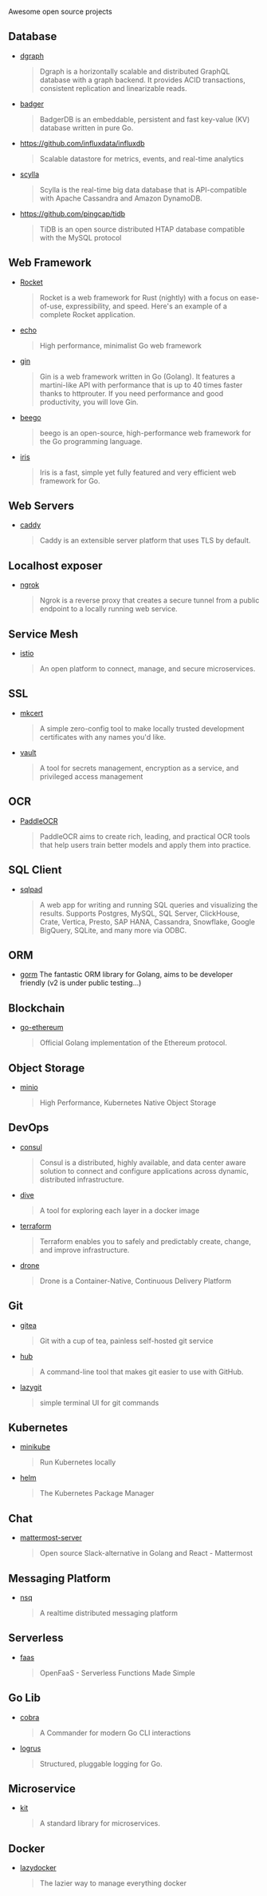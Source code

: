 Awesome open source projects

## Database

* [dgraph](https://github.com/dgraph-io/dgraph)
  > Dgraph is a horizontally scalable and distributed GraphQL database with a graph backend. It provides ACID transactions, consistent replication and linearizable reads.

* [badger](https://github.com/dgraph-io/badger)
  > BadgerDB is an embeddable, persistent and fast key-value (KV) database written in pure Go.

* https://github.com/influxdata/influxdb
  > Scalable datastore for metrics, events, and real-time analytics

* [scylla](https://github.com/scylladb/scylla)
  > Scylla is the real-time big data database that is API-compatible with Apache Cassandra and Amazon DynamoDB.

* https://github.com/pingcap/tidb
  > TiDB is an open source distributed HTAP database compatible with the MySQL protocol

## Web Framework

* [Rocket](https://github.com/SergioBenitez/Rocket)
  > Rocket is a web framework for Rust (nightly) with a focus on ease-of-use, expressibility, and speed. Here's an example of a complete Rocket application.

* [echo](https://github.com/labstack/echo)
  > High performance, minimalist Go web framework

* [gin](https://github.com/gin-gonic/gin)
  > Gin is a web framework written in Go (Golang). It features a martini-like API with performance that is up to 40 times faster thanks to httprouter. If you need performance and good productivity, you will love Gin.

* [beego](https://github.com/astaxie/beego)
  > beego is an open-source, high-performance web framework for the Go programming language.

* [iris](https://github.com/kataras/iris)
  > Iris is a fast, simple yet fully featured and very efficient web framework for Go.

## Web Servers

* [caddy](https://github.com/caddyserver/caddy)
  > Caddy is an extensible server platform that uses TLS by default.

## Localhost exposer

* [ngrok](https://github.com/inconshreveable/ngrok)
  > Ngrok is a reverse proxy that creates a secure tunnel from a public endpoint to a locally running web service.

## Service Mesh

* [istio](https://github.com/istio/istio)
  > An open platform to connect, manage, and secure microservices.

## SSL

* [mkcert](https://github.com/FiloSottile/mkcert)
  > A simple zero-config tool to make locally trusted development certificates with any names you'd like.

* [vault](https://github.com/hashicorp/vault)
  > A tool for secrets management, encryption as a service, and privileged access management

## OCR

* [PaddleOCR](https://github.com/PaddlePaddle/PaddleOCR)
  > PaddleOCR aims to create rich, leading, and practical OCR tools that help users train better models and apply them into practice.

## SQL Client

* [sqlpad](https://github.com/rickbergfalk/sqlpad)
  > A web app for writing and running SQL queries and visualizing the results. Supports Postgres, MySQL, SQL Server, ClickHouse, Crate, Vertica, Presto, SAP HANA, Cassandra, Snowflake, Google BigQuery, SQLite, and many more via ODBC.

## ORM
* [gorm](https://github.com/go-gorm/gorm)
The fantastic ORM library for Golang, aims to be developer friendly (v2 is under public testing...)

## Blockchain

* [go-ethereum](https://github.com/ethereum/go-ethereum)
  > Official Golang implementation of the Ethereum protocol.
  
## Object Storage

* [minio](https://github.com/minio/minio)
  > High Performance, Kubernetes Native Object Storage

## DevOps

* [consul](https://github.com/hashicorp/consul)
  > Consul is a distributed, highly available, and data center aware solution to connect and configure applications across dynamic, distributed infrastructure.

* [dive](https://github.com/wagoodman/dive)
  > A tool for exploring each layer in a docker image

* [terraform](https://github.com/hashicorp/terraform)
  > Terraform enables you to safely and predictably create, change, and improve infrastructure. 

* [drone](https://github.com/drone/drone)
  > Drone is a Container-Native, Continuous Delivery Platform

## Git

* [gitea](https://github.com/go-gitea/gitea)
  > Git with a cup of tea, painless self-hosted git service

* [hub](https://github.com/github/hub)
  > A command-line tool that makes git easier to use with GitHub.

* [lazygit](https://github.com/jesseduffield/lazygit)
  > simple terminal UI for git commands

## Kubernetes

* [minikube](https://github.com/kubernetes/minikube)
  > Run Kubernetes locally

* [helm](https://github.com/helm/helm)
  > The Kubernetes Package Manager

## Chat

* [mattermost-server](https://github.com/mattermost/mattermost-server)
  > Open source Slack-alternative in Golang and React - Mattermost

## Messaging Platform

* [nsq](https://github.com/nsqio/nsq)
  > A realtime distributed messaging platform

## Serverless

* [faas](https://github.com/openfaas/faas)
  > OpenFaaS - Serverless Functions Made Simple

## Go Lib

* [cobra](https://github.com/spf13/cobra)
  > A Commander for modern Go CLI interactions

* [logrus](https://github.com/sirupsen/logrus)
  > Structured, pluggable logging for Go.

## Microservice

* [kit](https://github.com/go-kit/kit)
  > A standard library for microservices.

## Docker

* [lazydocker](https://github.com/jesseduffield/lazydocker)
  > The lazier way to manage everything docker
